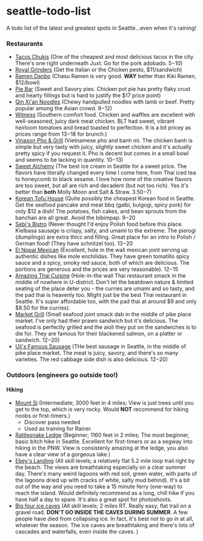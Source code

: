 # seattle-todo-list
A todo list of the latest and greatest spots in Seattle...even when it's raining!

### Restaurants
* [Tacos Chukis](https://www.yelp.com/biz/tacos-chukis-seattle-5) (One of the cheapest and most delicious tacos in the city. There's one right underneath Juxt. Go for the pork adobado. $5-$10)
* [Royal Grinders](https://www.yelp.com/biz/royal-grinders-seattle-2) (Get the Italian or the Chicken pesto, $11/sandwich)
* [Ramen Danbo](https://www.yelp.com/biz/ramen-danbo-seattle-2) (Chasu Ramen is very good. **WAY** better than Kiki Ramen, $12/bowl)
* [Pie Bar](https://www.yelp.com/biz/pie-bar-seattle-2) (Sweet and Savory pies. Chicken pot pie has pretty flaky crust and hearty fillings but is hard to justify the $17 price point)
* [Qin Xi'an Noodles](https://www.yelp.com/biz/qin-xian-noodles-seattle-3) (Chewy handpulled noodles with lamb or beef. Pretty popular among the Asian crowd. $9-$12)
* [Witness](https://www.yelp.com/biz/witness-seattle) (Southern comfort food. Chicken and waffles are excellent with well-seasoned, juicy dark meat chicken. BLT had sweet, vibrant heirloom tomatoes and bread toasted to perfection. It is a bit pricey as prices range from $13-$18 for brunch.)
* [Vinason Pho & Grill](https://www.yelp.com/biz/vinason-pho-and-grill-seattle-2) (Vietnamese pho and banh mi. The chicken banh is simple but very tasty with juicy, slightly sweet chicken and it's actually pretty spicy if you request it. Pho is decent but comes in a small bowl and seems to be lacking in quantity. $10-$13)
* [Sweet Alchemy](https://www.yelp.com/biz/sweet-alchemy-ice-creamery-seattle) (The best ice cream in Seattle for a sweet price. The flavors have literally changed every time I come here, from Thai iced tea to honeycomb to black sesame. I love how none of the creative flavors are too sweet, but all are rich and decadent (but not too rich). Yes it's better than **both** Molly Moon and Salt & Straw. $3.50-$7) 
* [Korean Tofu House](https://www.yelp.com/biz/korean-tofu-house-seattle) (Quite possibly the cheapest Korean food in Seattle. Get the seafood pancake and meat bbq (galbi, bulgogi, spicy pork) for only $12 a dish! The potatoes, fish cakes, and bean sprouts from the banchan are all great. Avoid the bibimpap. $9-$20
* [Sebi's Bistro](https://www.yelp.com/biz/sebis-bistro-seattle) (Never thought I'd enjoy Polish food before this place. Kielbasa sausage is crispy, salty, and umami to the extreme. The pierogi (dumplings) are extra thicc and filling. Great place for an intro to Polish / German food! (They have schnitzel too). $13-$20
* [El Nopal Mexican](https://www.yelp.com/biz/el-nopal-mexican-food-everett) (Excellent, hole in the wall mexican joint serving up authentic dishes like mole enchilidas. They have green tomatillo spicy sauce and a spicy, smoky red sauce, both of which are delicious. The portions are generous and the prices are very reasonable). $12-$15
* [Amazing Thai Cuisine](https://www.yelp.com/biz/amazing-thai-cuisine-seattle) (Hole-in-the wall Thai restaurant smack in the middle of nowhere in U-district. Don't let the beatdown nature & limited seating of the place deter you - the curries are umami and so tasty, and the pad thai is heavenly too. Might just be the best Thai restaurant in Seattle. It's super affordable too, with the pad thai at around $9 and only $8.50 for the curries).
* [Market Grill](https://www.yelp.com/biz/market-grill-seattle) (Small seafood joint smack dab in the middle of pike place market. I've only had their prawn sandwich but it's delicious. The seafood is perfectly grilled and the aioli they put on the sandwiches is to die for. They are famous for their blackened salmon, on a platter or sandwich. $12-$20)
* [Uli's Famous Sausage](https://www.yelp.com/biz/ulis-famous-sausage-seattle) (THe best sausage in Seattle, in the middle of pike place market. The meat is juicy, savory, and there's so many varieties. The red cabbage side dish is also delicious. $12-$20)
### Outdoors (engineers go outside too!)
#### Hiking
* [Mount Si](https://www.wta.org/go-hiking/hikes/mount-si) (Intermediate; 3000 feet in 4 miles; View is just trees until you get to the top, which is very rocky. Would **NOT** recommend for hiking noobs or first-timers.)
   * Discover pass needed
   * Used as training for Rainer.
* [Rattlesnake Ledge](https://www.wta.org/go-hiking/hikes/rattle-snake-ledge) (Beginner; 1160 feet in 2 miles; The most beginner, basic bitch hike in Seattle. Excellent for first-timers or as a segway into hiking in the PNW. View is consistenly amazing at the ledge, you also have a clear view of a gorgeous lake.)
* [Ebey's Landing](https://www.alltrails.com/trail/us/washington/ebeys-landing-trail) (All skill levels; a relatively flat 5.2 mile loop trail right by the beach. The views are breathtaking especially on a clear summer day. There's many weird lagoons with red soil, green water, with parts of the lagoons dried up with cracks of white, salty mud behind). It's a bit out of the way and you need to take a 15 minute ferry (one-way) to reach the island. Would definitely recommend as a long, chill
  hike if you have half a day to spare. It's also a great spot for photoshoots.
* [Big four ice caves](https://www.wta.org/go-hiking/hikes/big-four-ice-caves) (All skill levels; 2 miles RT. Really easy, flat trail on a gravel road. **DON'T GO INSIDE THE CAVES DURING SUMMER**. A few people have died from collapsing ice. In fact, it's best not to go in at all, whatever the season. The ice caves are breathtaking and there's lots of cascades and waterfalls, even inside the caves. )
